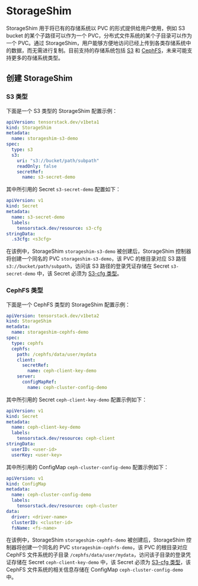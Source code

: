 # StorageShim

StorageShim 用于将已有的存储系统以 PVC 的形式提供给用户使用，例如 S3 bucket 的某个子路径可以作为一个 PVC，分布式文件系统的某个子目录可以作为一个 PVC。通过 StorageShim，用户能够方便地访问已经上传到各类存储系统中的数据，而无需进行复制。目前支持的存储系统包括 <a target="_blank" rel="noopener noreferrer" href="https://docs.aws.amazon.com/AmazonS3/latest/userguide/Welcome.html">S3</a> 和 <a target="_blank" rel="noopener noreferrer" href="https://docs.ceph.com/en/quincy/cephfs/">CephFS</a>，未来可能支持更多的存储系统类型。

## 创建 StorageShim

### S3 类型

下面是一个 S3 类型的 StorageShim 配置示例：

```yaml
apiVersion: tensorstack.dev/v1beta1
kind: StorageShim
metadata:
  name: storageshim-s3-demo
spec:
  type: s3
  s3:
    uri: "s3://bucket/path/subpath"
    readOnly: false
    secretRef:
      name: s3-secret-demo
```

其中所引用的 Secret `s3-secret-demo` 配置如下：

```yaml
apiVersion: v1
kind: Secret
metadata:
  name: s3-secret-demo
  labels:
    tensorstack.dev/resource: s3-cfg
stringData:
  .s3cfg: <s3cfg>
```

在该例中，StorageShim `storageshim-s3-demo` 被创建后，StorageShim 控制器将创建一个同名的 PVC `storageshim-s3-demo`，该 PVC 的根目录对应 S3 路径 `s3://bucket/path/subpath`，访问该 S3 路径的登录凭证存储在 Secret `s3-secret-demo` 中，该 Secret 必须为 [S3-cfg 类型](./secret.md#secret-用途)。


### CephFS 类型

下面是一个 CephFS 类型的 StorageShim 配置示例：

```yaml
apiVersion: tensorstack.dev/v1beta2
kind: StorageShim
metadata:
  name: storageshim-cephfs-demo
spec:
  type: cephfs
  cephfs:
    path: /cephfs/data/user/mydata
    client:
      secretRef:
        name: ceph-client-key-demo
    server:
      configMapRef:
        name: ceph-cluster-config-demo
```

其中所引用的 Secret `ceph-client-key-demo` 配置示例如下：

```yaml
apiVersion: v1
kind: Secret
metadata:
  name: ceph-client-key-demo
  labels:
    tensorstack.dev/resource: ceph-client
stringData:
  userID: <user-id>
  userKey: <user-key>
```

其中所引用的 ConfigMap `ceph-cluster-config-demo` 配置示例如下：

```yaml
apiVersion: v1
kind: ConfigMap
metadata:
  name: ceph-cluster-config-demo
  labels:
    tensorstack.dev/resource: ceph-cluster
data:
  driver: <driver-name>
  clusterID: <cluster-id>
  fsName: <fs-name>
```

在该例中，StorageShim `storageshim-cephfs-demo` 被创建后，StorageShim 控制器将创建一个同名的 PVC `storageshim-cephfs-demo`，该 PVC 的根目录对应 CephFS 文件系统的子目录 `/cephfs/data/user/mydata`，访问该子目录的登录凭证存储在 Secret `ceph-client-key-demo` 中，该 Secret 必须为 [S3-cfg 类型](./secret.md#secret-用途)，该 CephFS 文件系统的相关信息存储在 ConfigMap `ceph-cluster-config-demo` 中。
